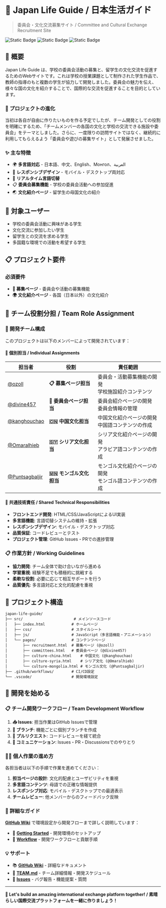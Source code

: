 # 🌸 Japan Life Guide / 日本生活ガイド

> 委員会・文化交流募集サイト / Committee and Cultural Exchange Recruitment Site

![Static Badge](https://img.shields.io/badge/HTML5-E34F26?style=for-the-badge&logo=html5&logoColor=white)
![Static Badge](https://img.shields.io/badge/CSS3-1572B6?style=for-the-badge&logo=css3&logoColor=white)
![Static Badge](https://img.shields.io/badge/JavaScript-F7DF1E?style=for-the-badge&logo=javascript&logoColor=black)

## 📖 概要

Japan Life Guide は、学校の委員会活動の募集と、留学生の文化交流を促進するためのWebサイトです。これは学校の授業課題として制作された学生作品で、教師の指導のもと複数の学生が協力して開発しました。委員会の魅力を伝え、様々な国の文化を紹介することで、国際的な交流を促進することを目的としています。

### 🎯 プロジェクトの進化

当初は各自が自由に作りたいものを作る予定でしたが、チーム開発としての役割を明確にするため、「チームメンバーの各国の文化と学校の交流できる施設や委員会」をテーマとしました。さらに、一度限りの訪問サイトではなく、継続的に利用してもらえるよう「委員会や遊びの募集サイト」として発展させました。

### ✨ 主な特徴

- 🌍 **多言語対応** - 日本語、中文、English、Монгол、العربية
- 📱 **レスポンシブデザイン** - モバイル・デスクトップ両対応
- 🔄 **リアルタイム言語切替**
- 📋 **委員会募集機能** - 学校の委員会活動への参加促進
- 🌏 **文化紹介ページ** - 留学生の母国文化の紹介

## 🎯 対象ユーザー

- 学校の委員会活動に興味がある学生
- 文化交流に参加したい学生  
- 留学生との交流を求める学生
- 多国籍な環境での活動を希望する学生

## 📋 プロジェクト要件

### 必須要件
- **📄 募集ページ** - 委員会や活動の募集機能
- **🌍 文化紹介ページ** - 各国（日本以外）の文化紹介

## 👥 チーム役割分担 / Team Role Assignment

### 🎯 開発チーム構成

このプロジェクトは以下のメンバーによって開発されています：

#### 📝 個別担当 / Individual Assignments

| 担当者 | 役割 | 責任範囲 |
|--------|------|----------|
| [@ozoll](https://github.com/ozoll) | **📋 募集ページ担当** | 委員会・活動募集機能の開発<br/>学校施設紹介コンテンツ |
| [@divine457](https://github.com/divine457) | **🤝 委員会ページ担当** | 委員会紹介ページの開発<br/>委員会情報の管理 |
| [@kanghouchao](https://github.com/kanghouchao) | **🇨🇳 中国文化担当** | 中国文化紹介ページの開発<br/>中国語コンテンツの作成 |
| [@Omaralhieb](https://github.com/Omaralhieb) | **🇸🇾 シリア文化担当** | シリア文化紹介ページの開発<br/>アラビア語コンテンツの作成 |
| [@Puntsagbaljir](https://github.com/Puntsagbaljir) | **🇲🇳 モンゴル文化担当** | モンゴル文化紹介ページの開発<br/>モンゴル語コンテンツの作成 |

#### 🔧 共通技術責任 / Shared Technical Responsibilities

- **フロントエンド開発**: HTML/CSS/JavaScriptによるUI実装
- **多言語機能**: 言語切替システムの維持・拡張
- **レスポンシブデザイン**: モバイル・デスクトップ対応
- **品質保証**: コードレビューとテスト
- **プロジェクト管理**: GitHub Issues・PRでの進捗管理

### 📋 作業方針 / Working Guidelines

- **協力開発**: チーム全体で助け合いながら進める
- **学習重視**: 経験不足でも積極的に挑戦する
- **柔軟な役割**: 必要に応じて相互サポートを行う
- **品質優先**: 多言語対応と文化的配慮を重視

## 📁 プロジェクト構造
```text
japan-life-guide/
├── src/                       # メインソースコード
│   ├── index.html            # ホームページ
│   ├── css/                  # スタイルシート
│   ├── js/                   # JavaScript（多言語機能・アニメーション）
│   └── pages/                # コンテンツページ
│       ├── recruitment.html  # 募集ページ (@ozoll)
│       ├── committees.html   # 委員会ページ (@divine457)
│       ├── culture-china.html    # 中国文化 (@kanghouchao)
│       ├── culture-syria.html    # シリア文化 (@Omaralhieb)
│       └── culture-mongolia.html # モンゴル文化 (@Puntsagbaljir)
├── .github/workflows/        # CI/CD設定
└── .vscode/                  # 開発環境設定
```

## 🚀 開発を始める

### 📋 チーム開発ワークフロー / Team Development Workflow

1. **📥 Issues**: 担当作業はGitHub Issuesで管理
2. **🌿 ブランチ**: 機能ごとに個別ブランチを作成
3. **🔄 プルリクエスト**: コードレビューを経て統合
4. **💬 コミュニケーション**: Issues・PR・Discussionsでのやりとり

### 👨‍💻 個人作業の進め方

各担当者は以下の手順で作業を進めてください：

1. **担当ページの設計**: 文化的配慮とユーザビリティを重視
2. **多言語コンテンツ**: 母語での正確な情報提供
3. **レスポンシブ対応**: モバイル・デスクトップでの最適表示
4. **チームレビュー**: 他メンバーからのフィードバック反映

### 📖 詳細なガイド

**[GitHub Wiki](https://github.com/kanghouchao/japan-life-guide/wiki)** で環境設定から開発フローまで詳しく説明しています：

- 🚀 **[Getting Started](https://github.com/kanghouchao/japan-life-guide/wiki/Development-Environment-Setup)** - 開発環境のセットアップ
- 🔄 **[Workflow](https://github.com/kanghouchao/japan-life-guide/wiki/Development-Workflow-Guide)** - 開発ワークフローと貢献手順

### 💡 サポート

- 📚 **[GitHub Wiki](https://github.com/kanghouchao/japan-life-guide/wiki)** - 詳細なドキュメント
- 👥 **[TEAM.md](./TEAM.md)** - チーム詳細情報・開発スケジュール
- 🐛 **[Issues](https://github.com/kanghouchao/japan-life-guide/issues)** - バグ報告・機能提案・質問

---

**🌟 Let's build an amazing international exchange platform together! / 素晴らしい国際交流プラットフォームを一緒に作りましょう！**
